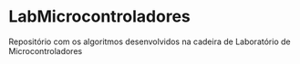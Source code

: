 # LabMicrocontroladores
Repositório com os algoritmos desenvolvidos na cadeira de Laboratório de Microcontroladores
